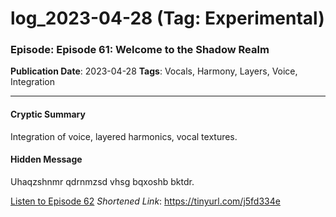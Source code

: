 # log_2023-04-28 (Tag: Experimental)

### Episode: Episode 61: Welcome to the Shadow Realm

**Publication Date**: 2023-04-28
**Tags**: Vocals, Harmony, Layers, Voice, Integration

---

#### Cryptic Summary
Integration of voice, layered harmonics, vocal textures.

#### Hidden Message
Uhaqzshnmr qdrnmzsd vhsg bqxoshb bktdr.

[Listen to Episode 62](https://tinyurl.com/j5fd334e)
*Shortened Link*: https://tinyurl.com/j5fd334e
